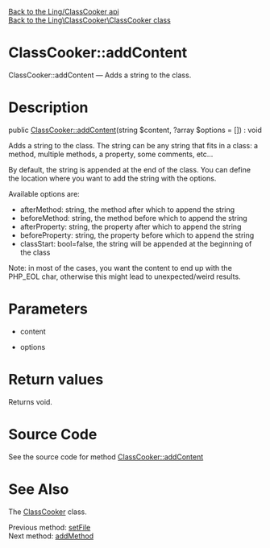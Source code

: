 [Back to the Ling/ClassCooker api](https://github.com/lingtalfi/ClassCooker/blob/master/doc/api/Ling/ClassCooker.md)<br>
[Back to the Ling\ClassCooker\ClassCooker class](https://github.com/lingtalfi/ClassCooker/blob/master/doc/api/Ling/ClassCooker/ClassCooker.md)


ClassCooker::addContent
================



ClassCooker::addContent — Adds a string to the class.




Description
================


public [ClassCooker::addContent](https://github.com/lingtalfi/ClassCooker/blob/master/doc/api/Ling/ClassCooker/ClassCooker/addContent.md)(string $content, ?array $options = []) : void




Adds a string to the class.
The string can be any string that fits in a class: a method, multiple methods, a property, some comments, etc...

By default, the string is appended at the end of the class.
You can define the location where you want to add the string with the options.


Available options are:
- afterMethod: string, the method after which to append the string
- beforeMethod: string, the method before which to append the string
- afterProperty: string, the property after which to append the string
- beforeProperty: string, the property before which to append the string
- classStart: bool=false, the string will be appended at the beginning of the class


Note: in most of the cases, you want the content to end up with the PHP_EOL char,
otherwise this might lead to unexpected/weird results.




Parameters
================


- content

    

- options

    


Return values
================

Returns void.








Source Code
===========
See the source code for method [ClassCooker::addContent](https://github.com/lingtalfi/ClassCooker/blob/master/ClassCooker.php#L78-L150)


See Also
================

The [ClassCooker](https://github.com/lingtalfi/ClassCooker/blob/master/doc/api/Ling/ClassCooker/ClassCooker.md) class.

Previous method: [setFile](https://github.com/lingtalfi/ClassCooker/blob/master/doc/api/Ling/ClassCooker/ClassCooker/setFile.md)<br>Next method: [addMethod](https://github.com/lingtalfi/ClassCooker/blob/master/doc/api/Ling/ClassCooker/ClassCooker/addMethod.md)<br>

